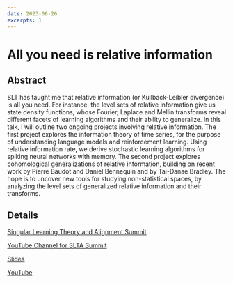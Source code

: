 ```yaml
---
date: 2023-06-26
excerpts: 1
---
```


# All you need is relative information

## Abstract

SLT has taught me that relative information 
(or Kullback-Leibler divergence) is all you need. 
For instance, the level sets of relative information 
give us state density functions, whose Fourier, 
Laplace and Mellin transforms reveal different 
facets of learning algorithms and their ability 
to generalize. In this talk, I will outline two 
ongoing projects involving relative information. 
The first project explores the information theory 
of time series, for the purpose of understanding 
language models and reinforcement learning. Using 
relative information rate, we derive stochastic 
learning algorithms for spiking neural networks 
with memory. The second project explores cohomological 
generalizations of relative information, building on 
recent work by Pierre Baudot and Daniel Bennequin 
and by Tai-Danae Bradley. The hope is to uncover 
new tools for studying non-statistical spaces, 
by analyzing the level sets of generalized 
relative information and their transforms.

## Details
[Singular Learning Theory and Alignment Summit](https://singularlearningtheory.com/2023)

[YouTube Channel for SLTA Summit](https://www.youtube.com/@SLTSummit)

[Slides](https://w3id.org/people/shaoweilin/public/20230626-slt.pdf)

[YouTube](https://www.youtube.com/watch?v=Eg6RgDe3JQU)
